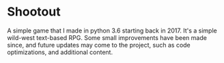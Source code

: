 # Shootout
A simple game that I made in python 3.6 starting back in 2017. It's a simple wild-west text-based RPG. Some small improvements have been made since, and future updates may come to the project, such as code optimizations, and additional content.
